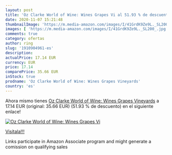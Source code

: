 ```yaml
---
layout: post
title: 'Oz Clarke World of Wine: Wines Grapes Vi al 51.93 % de descuento'
date: 2020-11-07 15:21:48
thumbnailImage: 'https://m.media-amazon.com/images/I/41GrdK9Ze9L._SL200_.jpg'
images: [ 'https://m.media-amazon.com/images/I/41GrdK9Ze9L._SL200_.jpg' ]
comments: true
category: ofertas
author: ring
slug: '1910904961-es'
description:
actualPrice: 17.14 EUR
currency: EUR
price: 17.14
comparePrice: 35.66 EUR
inStock: true
prodname: 'Oz Clarke World of Wine: Wines Grapes Vineyards'
country: 'es'
---
```


Ahora mismo tienes [Oz Clarke World of Wine: Wines Grapes Vineyards](https://www.amazon.es/dp/1910904961/?tag=tolees-21) a 17.14 EUR (original: 35.66 EUR) (51.93 %  de descuento) en el siguiente enlace!

[![Oz Clarke World of Wine: Wines Grapes Vi](https://m.media-amazon.com/images/I/41GrdK9Ze9L._SL200_.jpg)](https://www.amazon.es/dp/1910904961/?tag=tolees-21)

[Visítala!!!](https://www.amazon.es/dp/1910904961/?tag=tolees-21)

Links participate in Amazon Associate program and might generate a comission on qualifying sales
